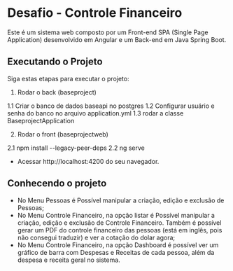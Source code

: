 # Desafio - Controle Financeiro

Este é um sistema web composto por um Front-end SPA (Single Page Application) desenvolvido em Angular e um Back-end em Java Spring Boot.

## Executando o Projeto

Siga estas etapas para executar o projeto:

1. Rodar o back (baseproject)

1.1 Criar o banco de dados baseapi no postgres
1.2 Configurar usuário e senha do banco no arquivo application.yml
1.3 rodar a classe BaseprojectApplication

2. Rodar o front (baseprojectweb)

2.1 npm install --legacy-peer-deps
2.2 ng serve

- Acessar http://localhost:4200 do seu navegador.

## Conhecendo o projeto

- No Menu Pessoas é Possível manipular a criação, edição e exclusão de Pessoas;
- No Menu Controle Financeiro, na opção listar é Possível manipular a criação, edição e exclusão de Controle Financeiro. Também é possível gerar um PDF do controle financeiro das pessoas (está em inglês, pois não consegui traduzir) e ver a cotação do dolar agora;
- No Menu Controle Financeiro, na opção Dashboard é possível ver um gráfico de barra com Despesas e Receitas de cada pessoa, além da despesa e receita geral no sistema.

